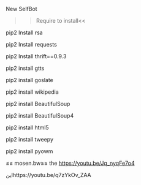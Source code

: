 New SelfBot

>>Require to install<<

pip2 Install rsa

pip2 Install requests

pip2 Install thrift==0.9.3

pip2 install gtts

pip2 install goslate 

pip2 install wikipedia 

pip2 install BeautifulSoup

pip2 install BeautifulSoup4

pip2 install html5

pip2 install tweepy

pip2 install pyowm

≤≤ mosen.bw≥≥
the
https://youtu.be/Jq_nyqFe7o4

اینhttps://youtu.be/q7zYkOv_ZAA
